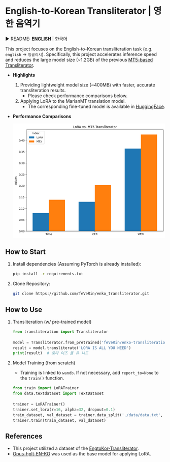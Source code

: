 # English-to-Korean Transliterator | 영한 음역기

▶ README: [**ENGLISH**](README.md) | [한국어](docs/README.ko.md)

This project focuses on the English-to-Korean transliteration task (e.g. `english` -> `잉글리시`). Specifically, this project accelerates inference speed and reduces the large model size (~1.2GB) of the previous [MT5-based Transliterator](https://github.com/eunsour/engtokor-transliterator/tree/main).

- **Highlights**
    1. Providing lightweight model size (~400MB) with faster, accurate transliteration results.
        - Please check performance comparisons below.
    2. Applying LoRA to the MarianMT translation model.
        - The corresponding fine-tuned model is available in [HuggingFace](https://huggingface.co/feVeRin/enko-transliteration).

- **Performance Comparisons**  

    ![image](docs/output.png)

## How to Start

1. Install dependencies (Assuming PyTorch is already installed):

    ```bash
    pip install -r requirements.txt
    ```

2. Clone Repository:

    ```bash
    git clone https://github.com/feVeRin/enko_transliterator.git
    ```

## How to Use

1. Transliteration (w/ pre-trained model)

    ```python
    from transliteration import Transliterator

    model = Transliterator.from_pretrained('feVeRin/enko-transliteration')
    result = model.transliterate('LORA IS ALL YOU NEED')
    print(result)  # 로라 이즈 올 유 니드
    ```

2. Model Training (from scratch)
    - Training is linked to `wandb`. If not necessary, add `report_to=None` to the `train()` function.

    ```python
    from train import LoRATrainer
    from data.textdataset import TextDataset

    trainer = LoRATrainer()
    trainer.set_lora(r=16, alpha=32, dropout=0.1)
    train_dataset, val_dataset = trainer.data_split('./data/data.txt', 0.2)
    trainer.train(train_dataset, val_dataset)
    ```

## References

- This project utilized a dataset of the [EngtoKor-Transliterator](https://github.com/eunsour/engtokor-transliterator/tree/main).
- [Opus-hplt-EN-KO](https://huggingface.co/Neurora/opus-hplt-en-ko-v2.0) was used as the base model for applying LoRA.
